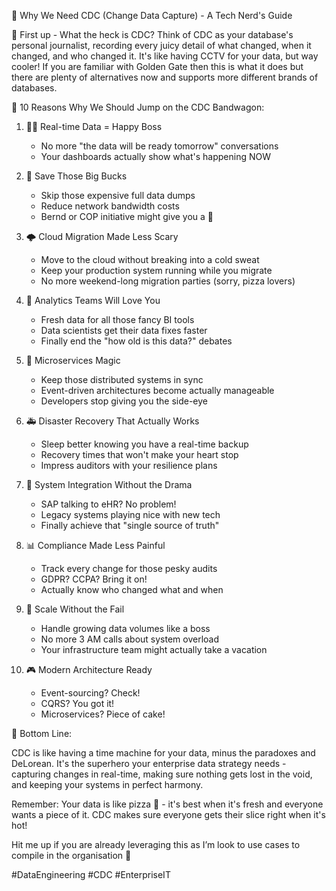 🔄 Why We Need CDC (Change Data Capture) - A Tech Nerd's Guide

🤔 First up - What the heck is CDC?
Think of CDC as your database's personal journalist, recording every juicy detail of what changed, when it changed, and who changed it. It's like having CCTV for your data, but way cooler! If you are familiar with Golden Gate then this is what it does but there are plenty of alternatives now and supports more different brands of databases. 

💫 10 Reasons Why We Should Jump on the CDC Bandwagon:

1. 🏃‍♂️ Real-time Data = Happy Boss
   - No more "the data will be ready tomorrow" conversations
   - Your dashboards actually show what's happening NOW

2. 💸 Save Those Big Bucks
   - Skip those expensive full data dumps
   - Reduce network bandwidth costs
   - Bernd or COP initiative might give you a 🔰 

3. 🌩️ Cloud Migration Made Less Scary
   - Move to the cloud without breaking into a cold sweat
   - Keep your production system running while you migrate
   - No more weekend-long migration parties (sorry, pizza lovers)

4. 🎯 Analytics Teams Will Love You
   - Fresh data for all those fancy BI tools
   - Data scientists get their data fixes faster
   - Finally end the "how old is this data?" debates

5. 🔧 Microservices Magic
   - Keep those distributed systems in sync
   - Event-driven architectures become actually manageable
   - Developers stop giving you the side-eye

6. 🚑 Disaster Recovery That Actually Works
   - Sleep better knowing you have a real-time backup
   - Recovery times that won't make your heart stop
   - Impress auditors with your resilience plans

7. 🤝 System Integration Without the Drama
   - SAP talking to eHR? No problem!
   - Legacy systems playing nice with new tech
   - Finally achieve that "single source of truth"

8. 📊 Compliance Made Less Painful
   - Track every change for those pesky audits
   - GDPR? CCPA? Bring it on!
   - Actually know who changed what and when

9. 🚀 Scale Without the Fail
   - Handle growing data volumes like a boss
   - No more 3 AM calls about system overload
   - Your infrastructure team might actually take a vacation

10. 🎮 Modern Architecture Ready
    - Event-sourcing? Check!
    - CQRS? You got it!
    - Microservices? Piece of cake!

🎯 Bottom Line:

CDC is like having a time machine for your data, minus the paradoxes and DeLorean. It's the superhero your enterprise data strategy needs - capturing changes in real-time, making sure nothing gets lost in the void, and keeping your systems in perfect harmony.

Remember: Your data is like pizza 🍕 - it's best when it's fresh and everyone wants a piece of it. CDC makes sure everyone gets their slice right when it's hot!

Hit me up if you are already leveraging this as I’m look to use cases to compile in the organisation 🚀​​​​​​​​​​​​​​​​


#DataEngineering #CDC #EnterpriseIT
